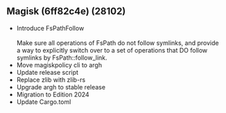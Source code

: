 ## Magisk (6ff82c4e) (28102)
- Introduce FsPathFollow<br><br>Make sure all operations of FsPath do not follow symlinks, and provide<br>a way to explicitly switch over to a set of operations that DO follow<br>symlinks by FsPath::follow_link.
- Move magiskpolicy cli to argh
- Update release script
- Replace zlib with zlib-rs
- Upgrade argh to stable release
- Migration to Edition 2024
- Update Cargo.toml
